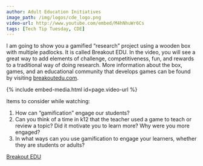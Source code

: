 ```yaml
---
author: Adult Education Initiatives
image_path: /img/logos/cde_logo.png
video-url: http://www.youtube.com/embed/M4hNhuWr6Cs
tags: [Tech Tip Tuesday, CDE]
---
```

I am going to show you a gamified “research” project using a wooden box with multiple padlocks. It is called Breakout EDU. In the video, you will see a great way to add elements of challenge, competitiveness, fun, and rewards to a traditional way of doing research. More information about the box, games, and an educational community that develops games can be found by visiting [breakoutedu.com](http://www.breakoutedu.com/).

{% include embed-media.html id=page.video-url %}

Items to consider while watching:

  1.  How can “gamification” engage our students?
  2.  Can you think of a time in k12 that the teacher used a game to teach or review a topic?  Did it motivate you to learn more? Why were you more engaged?
  3.  In what ways can you use gamification to engage your learners, whether they are students or adults?

[Breakout EDU](http://www.breakoutedu.com/)
